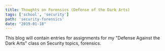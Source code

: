 ```yaml
---
title: Thoughts on Forensics (Defense of the Dark Arts)
tags: ['school', 'security']
path: 'security-forensics'
date: "2019-01-18"
---
```


This blog will contain entries for assignments for my "Defense Against the Dark Arts" class on Security topics, forensics.